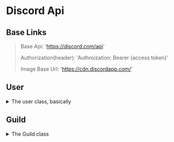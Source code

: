 # Discord Api

## Base Links
> Base Api: 'https://discord.com/api'
>
> Authorization(header): 'Authroization: Bearer {access token}'
>
> Image Base Url: 'https://cdn.discordapp.com/'


## User
<details>
<summary>The user class, basically</summary>
  
### User Objects
<details>

<summary>All of the objects in the discord api user reference</summary>


## User Object
|Field|Type|Description|OAuth Scope|
|---|---|---|---|
|id|snowflake|the user's id|`identify`|
|username|string|the user's username (not unique)|`identify`|
|discriminator|string|the user's Discord-tag|`identify`|
|global_name|?string|The display name. For bots, it's the application name|`identify`|
|avatar|?string|the user's avatar hash|`identify`|
|bot?|boolean|Whether the user is a bot (application) or not|`identify`|
|system?|boolean|whether the user is a Discord System user or not|`identify`|
|mfa_enabled?|boolean|whether the user has two factor on or not|`identify`|
|banner?|?string|The user's banner hash|`identify`|
|accent_color?|?integer|The user's banner color, as a hexadecimal|`identify`|
|locale?|string|the user's chosen language option|`identify`|
|verified?|boolean|whther the email has been verified|`email`|
|email?|?string|the user's email|`email`|
|flags?|integer|the flags on the user's account|`identify`|
|premium_type?|integer|the type of nitro the user has|`identify`|
|public_flags?|integer|the public flags on the user's account|`identify`|
|avatar_decoration?|?string|the user's avatar decoration hash|`identify`|
</details>

### User Links

<details>
<summary>All of the user links in the User links in the reference for the discord api</summary>

**Get Current User**
> GET /users/@me
>
> Scopes: Identify (email if you want the response to include the user's email)

**Get User**
> GET /users/{user.id}
>
> Scopes: Identify (email if you want the response to include the user's email)
> 
> returns a user object for a given user ID

**Modify Current User**
> PATCH /user/@me
>
> Params:
>
> |Field|Type|Description|
> |---|---|---|
> |username|string| The user's username, if changed may cause the user's discriminator to be randomized|
> |avatar|?image data|if passed, modifies the user's avatar|

**Get Current User Guilds**
> GET /users/@me/guilds
>
> Scopes: guild
>
> Returns: List of Partial guild object
>
> Params:
>
> |Field|Type|Description|Required|Default|
> |---|---|---|---|---|
> |before|snowflake|gets guilds before this guild ID|false|absent|
> |after|snowflake|gets guilds after this guild ID|false|absent|
> |limit|integer|max number of guilds to return (1-200)|false|200|
> |with-counts|boolean|include approximate member and presence counts in response|false|false|

**Get Current User Guild Member**
> GET /users/@me/guilds/{guild.id}/member
>
> Scopes: `guilds.members.read`
>
> Returns a guild member object

**Leave Guild**
> DELETE /users/@me/guilds/{guild.id}
>
> Returns an empty 204 response on success

**Create DM**
> POST /users/@me/channels
>
> Should only be used when initiated by the user
>
> Params:
>
> |Field|Type|Description|
> |---|---|---|
> |recipient_id|snowflake|the recipient to open a DM channel with|

**Create Group DM**
> POST /users/@me/channels/
>
> Only 10 active group DM's are allowed at a time
>
> Scopes: `gdm.join`
> 
> Params:
>
> |Field|Type|Description|
> |---|---|---|
> |access_tokens|array of strings|access tokens of users that have granted your app the `gdm.join` scope|
> |nicks|dict|a dictionary of user ids to their respective nicknames|

**Get User Connections**
> GET /users/@me/connections
>
> Returns: A list of connection objects. Requires `connections` scope
>
> Scopes: `connections`

**Get User Application Role Connection**
> GET /users/@me/applications/{application.id}/role-connection
>
> Returns: applications role connection for the user.
>
> Scopes: `role_connections.write`

**Update User Application Role Connection**
> PUT /users/@me/applications/{application.id}/role-connection
>
> Returns: Updates and returns the application role connection
>
> Scopes: `role_connections.write`
>
> Params:
>
> |Field|Type|Description|
> |---|---|---|
> |platform_name?|string|the vanity of the platform a bot has connected (max 50 characters)|
> |platform_username?|string|the username on the platform a bot has connected (max 100 characters)|
> |metadata?|object|object mapping application role connection metadata keys to their `string` -ified value (max 100 characters) for the the user on the platform a bot has connected|
</details>
</details>

## Guild
<details>
<summary>The Guild class</summary>
  
### Guild Objects
<details>

|Field|Type|Description|
|---|---|---|
|id|snowflake|guild id|
|name|string|guild name (2-100 characters excluding trailing and leading whitspace)
|icon|?string|icon hash|
|icon_hash?|?string|icon hash, when returned in the template object|
|splash|?string|splash hash|
|discovery_splash|?string|discovery splash hash; only present for guilds with the "DISCOVERABLE" feature|
|owner?*|boolean|
|owner_id|snowflake|
|permissions?*|string|
|region? **|?string|
|afk_channel_id|?snowflake|
|afk_timeout|integer|
|widget_enabled?|boolean|
|widget_channel_id?|?snowflake|
|verification_level|integer|
|default_message_notifications|integer|
|explicit_content_filter|integer|
|roles|array of role objects|
|emojis|array of emoji objects|
|features|array of guild feature strings|
|mfa_level|integer|
|application_id|?snowflake|
|system_channel_id|?snowflake|
|system_channel_flags|integer|
|rules_channel_id|?snowflake|
|max_presences?|?integer|
|max_members?|integer|
|vanity_url_code|?string|
|description|?string|
|banner|?string|
|premium_tier|integer|
|premium_subscription_count?|integer|
|preferred_locale|string|
|public_updates_channel_id|?snowflake|
|max_video_channel_users?|integer|
|max_stage_video_channel_users?|integer|
|approximate_member_count?|integer|
|approximate_presence_count?|integer|
|welcome_screen?|welcome screen object|
|nsfw_level|integer|
|stickers?|array of sticker objects|
|premium_progress_bar_enabled|boolean|
|safety_alerts_channel_id|?snowflake|

\* These fields are only sent when using the `GET Current User Guilds` endpoint and are relative to the requested user

\** This field is deprecated and is replaced by `channel.rtc_region`
</details>

<details>

### Channel Object

|Field|Type|Description|
|---|---|---|

</details>

